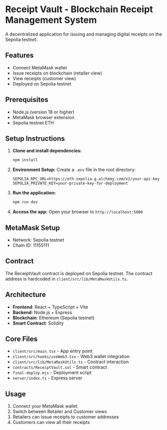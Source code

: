
# Receipt Vault - Blockchain Receipt Management System

A decentralized application for issuing and managing digital receipts on the Sepolia testnet.

## Features

- Connect MetaMask wallet
- Issue receipts on blockchain (retailer view)
- View receipts (customer view)
- Deployed on Sepolia testnet

## Prerequisites

- Node.js (version 18 or higher)
- MetaMask browser extension
- Sepolia testnet ETH

## Setup Instructions

1. **Clone and install dependencies:**
   ```bash
   npm install
   ```

2. **Environment Setup:**
   Create a `.env` file in the root directory:
   ```
   SEPOLIA_RPC_URL=https://eth-sepolia.g.alchemy.com/v2/your-api-key
   SEPOLIA_PRIVATE_KEY=your-private-key-for-deployment
   ```

3. **Run the application:**
   ```bash
   npm run dev
   ```

4. **Access the app:**
   Open your browser to `http://localhost:5000`

## MetaMask Setup

- Network: Sepolia testnet
- Chain ID: 11155111

## Contract

The ReceiptVault contract is deployed on Sepolia testnet. The contract address is hardcoded in `client/src/lib/MetaMaskUtils.ts`.

## Architecture

- **Frontend**: React + TypeScript + Vite
- **Backend**: Node.js + Express
- **Blockchain**: Ethereum (Sepolia testnet)
- **Smart Contract**: Solidity

## Core Files

- `client/src/main.tsx` - App entry point
- `client/src/hooks/useWeb3.tsx` - Web3 wallet integration
- `client/src/lib/MetaMaskUtils.ts` - Contract interaction
- `contracts/ReceiptVault.sol` - Smart contract
- `final-deploy.mjs` - Deployment script
- `server/index.ts` - Express server

## Usage

1. Connect your MetaMask wallet
2. Switch between Retailer and Customer views
3. Retailers can issue receipts to customer addresses
4. Customers can view all their receipts
